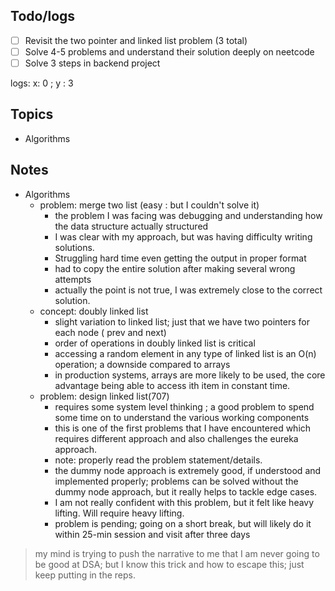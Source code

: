 ## Todo/logs
- [ ] Revisit the two pointer and linked list problem (3 total)
- [ ] Solve 4-5 problems and understand their solution deeply on neetcode 
- [ ] Solve 3 steps in backend project

logs: x: 0 ; y : 3


## Topics
- Algorithms



## Notes
- Algorithms 
	- problem: merge two list (easy : but I couldn't solve it) 
		- the problem I was facing was debugging and understanding how the data structure actually structured 
		- I was clear with my approach, but was having difficulty writing solutions. 
		- Struggling hard time even getting the output in proper format 
		- had to copy the entire solution after making several wrong attempts
		- actually the point is not true, I was extremely close to the correct solution. 
	- concept: doubly linked list 
		- slight variation to linked list; just that we have two pointers for each node ( prev and next) 
		- order of operations in doubly linked list is critical
		- accessing a random element in any type of linked list is an O(n) operation; a downside compared to arrays
		- in production systems, arrays are more likely to be used, the core advantage being able to access ith item in constant time. 
	- problem: design linked list(707) 
		- requires some system level thinking ; a good problem to spend some time on to understand the various working components 
		- this is one of the first problems that I have encountered which requires different approach and also challenges the eureka approach.
		- note: properly read the problem statement/details. 
		- the dummy node approach is extremely good, if understood and implemented properly; problems can be solved without the dummy node approach, but it really helps to tackle edge cases. 
		- I am not really confident with this problem, but it felt like heavy lifting. Will require heavy lifting. 
		- problem is pending; going on a short break, but will likely do it within 25-min session and visit after three days 

> my mind is trying to push the narrative to me that I am never going to be good at DSA; but I know this trick and how to escape this; just keep putting in the reps. 

